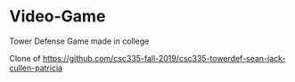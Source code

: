 # Video-Game
Tower Defense Game made in college
 
Clone of 
https://github.com/csc335-fall-2019/csc335-towerdef-sean-jack-cullen-patricia
